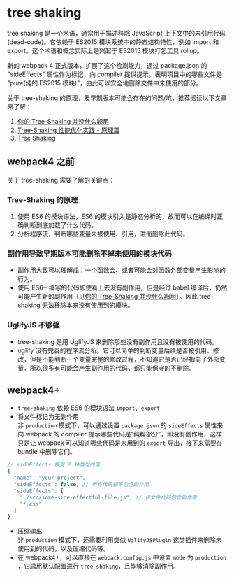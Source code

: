 # tree shaking

tree shaking 是一个术语，通常用于描述移除 JavaScript 上下文中的未引用代码(dead-code)。它依赖于 ES2015 模块系统中的静态结构特性，例如 import 和 export。这个术语和概念实际上是兴起于 ES2015 模块打包工具 rollup。

新的 webpack 4 正式版本，扩展了这个检测能力，通过 package.json 的 "sideEffects" 属性作为标记，向 compiler 提供提示，表明项目中的哪些文件是 "pure(纯的 ES2015 模块)"，由此可以安全地删除文件中未使用的部分。

关于 tree-shaking 的原理，及早期版本可能会存在的问题/坑，推荐阅读以下文章来了解：

1. [你的 Tree-Shaking 并没什么卵用](https://github.com/wuomzfx/tree-shaking-test)
2. [Tree-Shaking 性能优化实践 - 原理篇](https://juejin.cn/post/6844903544756109319)
3. [Tree Shaking](https://www.webpackjs.com/guides/tree-shaking/)

## webpack4 之前

关于 tree-shaking 需要了解的关键点：

### Tree-Shaking 的原理

1. 使用 ES6 的模块语法，ES6 的模块引入是静态分析的，故而可以在编译时正确判断到底加载了什么代码。
2. 分析程序流，判断哪些变量未被使用、引用，进而删除此代码。

### 副作用导致早期版本可能删除不掉未使用的模块代码

- 副作用大致可以理解成：一个函数会、或者可能会对函数外部变量产生影响的行为。
- 使用 ES6+ 编写的代码即使看上去没有副作用，但是经过 babel 编译后，仍然可能产生新的副作用（见[你的 Tree-Shaking 并没什么卵用](https://github.com/wuomzfx/tree-shaking-test)）。因此 tree-shaking 无法移除本来没有使用到的模块。

### UglifyJS 不够强

- tree-shaking 是用 UglifyJS 来删除那些没有副作用且没有被使用的代码。
- uglify 没有完善的程序流分析。它可以简单的判断变量后续是否被引用、修改，但是不能判断一个变量完整的修改过程，不知道它是否已经指向了外部变量，所以很多有可能会产生副作用的代码，都只能保守的不删除。

## webpack4+

- `tree-shaking` 依赖 ES6 的模块语法 `import`、`export`
- 将文件标记为无副作用  
  非 `production` 模式下，可以通过设置 `package.json` 的 `sideEffects` 属性来向 webpack 的 compiler 提示哪些代码是“纯粹部分”，即没有副作用，这样只是让 webpack 可以知道哪些代码是未用到的 `export` 导出，接下来需要在 bundle 中删除它们。

```js
// sideEffects 接受 2 种类型的值
{
  "name": "your-project",
  "sideEffects": false, // 所有代码都不包含副作用
  "sideEffects": [
    "./src/some-side-effectful-file.js", // 该文件代码包含副作用
    "*.css"
  ]
}
```

- 压缩输出  
  非 `production` 模式下，还需要利用类似 `UglifyJSPlugin` 这类插件来删除未使用到的代码，以及压缩代码等。
- 在 webpack4+，可以直接在 `webpack.config.js` 中设置 `mode` 为 `production` ，它启用默认配置进行 `tree-shaking`，且能够消除副作用。
